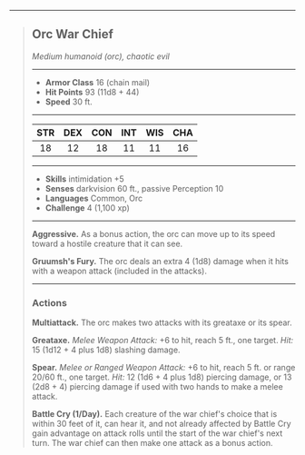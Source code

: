 ***
> ## Orc War Chief
> *Medium humanoid (orc), chaotic evil*
> 
> ***
> 
> - **Armor Class** 16 (chain mail)
> - **Hit Points** 93 (11d8 + 44)
> - **Speed** 30 ft.
> 
> ***
> 
> |STR|DEX|CON|INT|WIS|CHA|
> |:---:|:---:|:---:|:---:|:---:|:---:|
> |18|12|18|11|11|16|
> 
> ***
> 
> - **Skills** intimidation +5
> - **Senses** darkvision 60 ft., passive Perception 10
> - **Languages** Common, Orc
> - **Challenge** 4 (1,100 xp)
> 
> ***
> 
> **Aggressive.** As a bonus action, the orc can move up to its speed toward a hostile creature that it can see.
> 
> **Gruumsh's Fury.** The orc deals an extra 4 (1d8) damage when it hits with a weapon attack (included in the attacks).
> 
> ***
> 
> ### Actions
> **Multiattack.** The orc makes two attacks with its greataxe or its spear.
> 
> **Greataxe.** *Melee Weapon Attack:* +6 to hit, reach 5 ft., one target. *Hit:* 15 (1d12 + 4 plus 1d8) slashing damage.
> 
> **Spear.** *Melee or Ranged Weapon Attack:* +6 to hit, reach 5 ft. or range 20/60 ft., one target. *Hit:* 12 (1d6 + 4 plus 1d8) piercing damage, or 13 (2d8 + 4) piercing damage if used with two hands to make a melee attack.
> 
> **Battle Cry (1/Day).** Each creature of the war chief's choice that is within 30 feet of it, can hear it, and not already affected by Battle Cry gain advantage on attack rolls until the start of the war chief's next turn. The war chief can then make one attack as a bonus action.